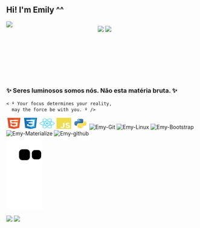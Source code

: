                     
  ## Hi! I'm Emily ^^ 
  <head>
    <img align="left" class="circulo" top="50" height="150" src="https://user-images.githubusercontent.com/72084756/169573437-cdbfea39-f51f-4277-8fd6-fa8e106261e4.png">
     <head/>  
  <div style="display: inline-block; float: left;">  
   <tr>
     <th colspan="2"><h3> ✨ Seres luminosos somos nós. Não esta matéria bruta. ✨</h3></th>
    </tr>
    
    < º Your focus determines your reality,
      may the force be with you. º />
    
  <div  align="left">  
  <img alt="Emy-HTML" height="30" width="40" src="https://raw.githubusercontent.com/devicons/devicon/master/icons/html5/html5-original.svg">
  <img alt="Emy-CSS" height="30" width="40" src="https://raw.githubusercontent.com/devicons/devicon/master/icons/css3/css3-original.svg">
  <img alt="Emy-React" height="30" width="40" src="https://raw.githubusercontent.com/devicons/devicon/master/icons/react/react-original.svg">
  <img alt="Emy-JS" height="30" width="40" src="https://raw.githubusercontent.com/devicons/devicon/master/icons/javascript/javascript-plain.svg">
  <img alt="Emy-Python" height="30" width="40" src="https://raw.githubusercontent.com/devicons/devicon/master/icons/python/python-original.svg">
  <img alt="Emy-Git" height="30" width="40" src="https://cdn.jsdelivr.net/gh/devicons/devicon/icons/git/git-original.svg"/>  
  <img alt="Emy-Linux" height="30" width="40" src="https://cdn.jsdelivr.net/gh/devicons/devicon/icons/linux/linux-original.svg"/>
  <img alt="Emy-Bootstrap" height="30" width="40" src="https://user-images.githubusercontent.com/72084756/169810185-74996526-232e-48d4-880f-c231ac5abfcb.png"/> 
  <img alt="Emy-Materialize" height="30" width="40" src="https://raw.githubusercontent.com/prplx/svg-logos/5585531d45d294869c4eaab4d7cf2e9c167710a9/svg/materialize.svg"/> 
  <img alt="Emy-github" height="30" width="40" src="https://camo.githubusercontent.com/27580a32faa17e70eb452c4d5da3c99194238de3451ffebb88ac92b53f50b98a/68747470733a2f2f6769746875622e6769746875626173736574732e636f6d2f696d616765732f6d6f6e612d6c6f6164696e672d64656661756c742e676966">
 </div>
 </div>

  ##
  
<div align="center">
  <a href="https://github.com/MarceleSilv">
    <div style="display: inline-block">
     <img height="180em" src="https://github-readme-stats.vercel.app/api/top-langs/?username=MarceleSilv&layout=compact&langs_count=7&theme=omni"/>
     <img height="180em"  src="https://github-readme-stats.vercel.app/api?username=MarceleSilv&show_icons=true&theme=omni&include_all_commits=true&count_private=true"/>   
    </div> 
  </a> 
</div>
  
  ##
  
<div>
<!--    <details open><summary>Classic charts</summary><img src="https://github.com/lowlighter/MarceleSilv/blob/examples/metrics.plugin.stargazers.svg" alt=""></img></details>
  <details><summary>Chartist charts</summary><img src="https://github.com/lowlighter/MarceleSilv/blob/examples/metrics.plugin.stargazers.chartist.svg" alt=""></img></details> -->

<!-- Agente S snake! -->
  ![snake gif](https://github.com/MarceleSilv/MarceleSilv/blob/output/github-contribution-grid-snake.svg)
  
  <div style="display: inline-block; float: left;">
  <a align="center" href="https://instagram.com/emy_npm" target="_blank"><img src="https://img.shields.io/badge/-Instagram-%23E4405F?style=for-the-badge&logo=instagram&logoColor=white" target="_blank"></a>
  <a align="center" href = "mailto:contatomarcelesilvaf186@gmail.com"><img src="https://img.shields.io/badge/-Gmail-%23333?style=for-the-badge&logo=gmail&logoColor=white" target="_blank"></a>
    </div>
</div>

  
